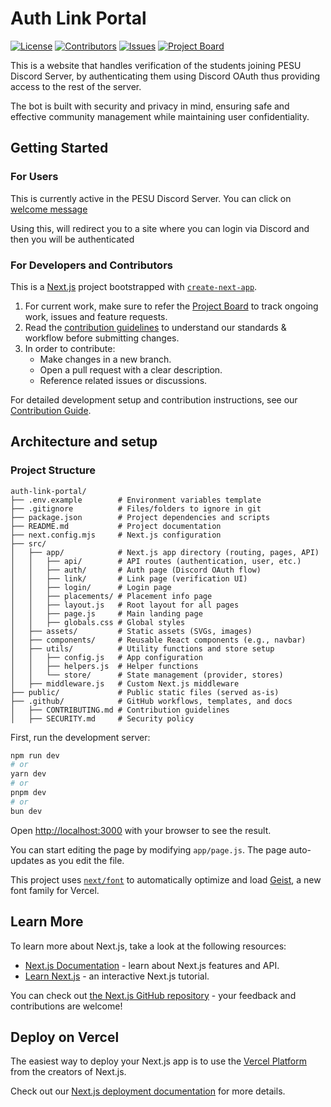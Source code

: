 # Auth Link Portal

[![License](https://img.shields.io/github/license/pesu-dev/discord-bot)](https://github.com/pesu-dev/auth-link-portal/blob/main/LICENSE)
[![Contributors](https://img.shields.io/github/contributors/pesu-dev/discord-bot)](https://github.com/pesu-dev/auth-link-portal/graphs/contributors)
[![Issues](https://img.shields.io/github/issues/pesu-dev/discord-bot)](https://github.com/pesu-dev/auth-link-portal/issues)
[![Project Board](https://img.shields.io/badge/project-board-blue)](https://github.com/orgs/pesu-dev/projects/4/views/11)

This is a website that handles verification of the students joining PESU Discord Server, by authenticating them using Discord OAuth thus providing access to the rest of the server.

The bot is built with security and privacy in mind, ensuring safe and effective community management while maintaining user confidentiality.


## Getting Started

### For Users

This is currently active in the PESU Discord Server. You can click on [welcome message](https://discord.com/channels/742797665301168220/742946580285620225/1399618247724367963)

Using this, will redirect you to a site where you can login via Discord and then you will be authenticated 

### For Developers and Contributors

This is a [Next.js](https://nextjs.org) project bootstrapped with [`create-next-app`](https://github.com/vercel/next.js/tree/canary/packages/create-next-app).

1. For current work, make sure to refer the [Project Board](https://github.com/orgs/pesu-dev/projects/4/views/11) to track ongoing work, issues and feature requests.
2. Read the [contribution guidelines](.github/CONTRIBUTING.md) to understand our standards & workflow before submitting changes.
3. In order to contribute:
   - Make changes in a new branch.
   - Open a pull request with a clear description.
   - Reference related issues or discussions.

For detailed development setup and contribution instructions, see our [Contribution Guide](.github/CONTRIBUTING.md).

## Architecture and setup

### Project Structure

```
auth-link-portal/
├── .env.example        # Environment variables template
├── .gitignore          # Files/folders to ignore in git
├── package.json        # Project dependencies and scripts
├── README.md           # Project documentation
├── next.config.mjs     # Next.js configuration
├── src/
│   ├── app/            # Next.js app directory (routing, pages, API)
│   │   ├── api/        # API routes (authentication, user, etc.)
│   │   ├── auth/       # Auth page (Discord OAuth flow)
│   │   ├── link/       # Link page (verification UI)
│   │   ├── login/      # Login page
│   │   ├── placements/ # Placement info page
│   │   ├── layout.js   # Root layout for all pages
│   │   ├── page.js     # Main landing page
│   │   ├── globals.css # Global styles
│   ├── assets/         # Static assets (SVGs, images)
│   ├── components/     # Reusable React components (e.g., navbar)
│   ├── utils/          # Utility functions and store setup
│   │   ├── config.js   # App configuration
│   │   ├── helpers.js  # Helper functions
│   │   └── store/      # State management (provider, stores)
│   ├── middleware.js   # Custom Next.js middleware
├── public/             # Public static files (served as-is)
├── .github/            # GitHub workflows, templates, and docs
│   ├── CONTRIBUTING.md # Contribution guidelines
│   ├── SECURITY.md     # Security policy
```


First, run the development server:

```bash
npm run dev
# or
yarn dev
# or
pnpm dev
# or
bun dev
```

Open [http://localhost:3000](http://localhost:3000) with your browser to see the result.

You can start editing the page by modifying `app/page.js`. The page auto-updates as you edit the file.

This project uses [`next/font`](https://nextjs.org/docs/app/building-your-application/optimizing/fonts) to automatically optimize and load [Geist](https://vercel.com/font), a new font family for Vercel.

## Learn More

To learn more about Next.js, take a look at the following resources:

- [Next.js Documentation](https://nextjs.org/docs) - learn about Next.js features and API.
- [Learn Next.js](https://nextjs.org/learn) - an interactive Next.js tutorial.

You can check out [the Next.js GitHub repository](https://github.com/vercel/next.js) - your feedback and contributions are welcome!

## Deploy on Vercel

The easiest way to deploy your Next.js app is to use the [Vercel Platform](https://vercel.com/new?utm_medium=default-template&filter=next.js&utm_source=create-next-app&utm_campaign=create-next-app-readme) from the creators of Next.js.

Check out our [Next.js deployment documentation](https://nextjs.org/docs/app/building-your-application/deploying) for more details.
